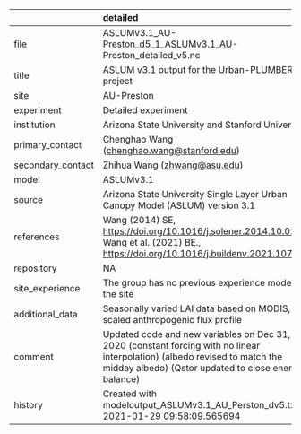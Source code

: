 |                   | detailed                                                                                                                                                                           |
|:------------------|:-----------------------------------------------------------------------------------------------------------------------------------------------------------------------------------|
| file              | ASLUMv3.1_AU-Preston_d5_1_ASLUMv3.1_AU-Preston_detailed_v5.nc                                                                                                                      |
| title             | ASLUM v3.1 output for the Urban-PLUMBER project                                                                                                                                    |
| site              | AU-Preston                                                                                                                                                                         |
| experiment        | Detailed experiment                                                                                                                                                                |
| institution       | Arizona State University and Stanford University                                                                                                                                   |
| primary_contact   | Chenghao Wang (chenghao.wang@stanford.edu)                                                                                                                                         |
| secondary_contact | Zhihua Wang (zhwang@asu.edu)                                                                                                                                                       |
| model             | ASLUMv3.1                                                                                                                                                                          |
| source            | Arizona State University Single Layer Urban Canopy Model (ASLUM) version 3.1                                                                                                       |
| references        | Wang (2014) SE, https://doi.org/10.1016/j.solener.2014.10.012; Wang et al. (2021) BE., https://doi.org/10.1016/j.buildenv.2021.107593                                              |
| repository        | NA                                                                                                                                                                                 |
| site_experience   | The group has no previous experience modelling the site                                                                                                                            |
| additional_data   | Seasonally varied LAI data based on MODIS, scaled anthropogenic flux profile                                                                                                       |
| comment           | Updated code and new variables on Dec 31, 2020 (constant forcing with no linear interpolation) (albedo revised to match the midday albedo) (Qstor updated to close energy balance) |
| history           | Created with modeloutput_ASLUMv3.1_AU_Perston_dv5.txt at 2021-01-29 09:58:09.565694                                                                                                |
